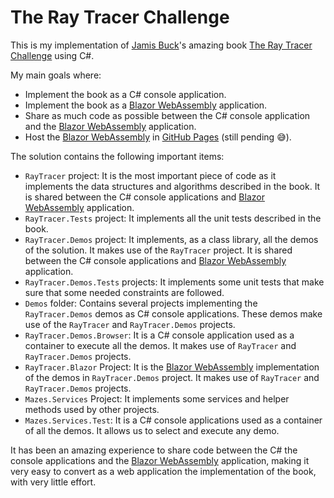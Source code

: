 # The Ray Tracer Challenge
This is my implementation of [Jamis Buck](https://github.com/jamis)'s amazing book [The Ray Tracer Challenge](https://pragprog.com/titles/jbtracer) using C#.

My main goals where:
- Implement the book as a C# console application.
- Implement the book as a [Blazor WebAssembly](https://blazor.net) application.
- Share as much code as possible between the C# console application and the [Blazor WebAssembly](https://blazor.net) application.
- Host the [Blazor WebAssembly](https://blazor.net) in [GitHub Pages](https://pages.github.com) (still pending :sweat_smile:).

The solution contains the following important items:
- ```RayTracer``` project: It is the most important piece of code as it implements the data structures and algorithms described in the book. It is shared between the C# console applications and [Blazor WebAssembly](https://blazor.net) application.
- ```RayTracer.Tests``` project: It implements all the unit tests described in the book.
- ```RayTracer.Demos``` project: It implements, as a class library, all the demos of the solution. It makes use of the ```RayTracer``` project. It is shared between the C# console applications and [Blazor WebAssembly](https://blazor.net) application.
- ```RayTracer.Demos.Tests``` projects: It implements some unit tests that make sure that some needed constraints are followed.
- ```Demos``` folder: Contains several projects implementing the ```RayTracer.Demos``` demos as C# console applications. These demos make use of the ```RayTracer``` and ```RayTracer.Demos``` projects.
- ```RayTracer.Demos.Browser```: It is a C# console application used as a container to execute all the demos. It makes use of ```RayTracer``` and ```RayTracer.Demos``` projects.
- ```RayTracer.Blazor``` Project: It is the [Blazor WebAssembly](https://blazor.net) implementation of the demos in ```RayTracer.Demos``` project. It makes use of ```RayTracer``` and ```RayTracer.Demos``` projects.
- ```Mazes.Services``` Project: It implements some services and helper methods used by other projects.
- ```Mazes.Services.Test```: It is a C# console applications used as a container of all the demos. It allows us to select and execute any demo.

It has been an amazing experience to share code between the C# the console applications and the [Blazor WebAssembly](https://blazor.net) application, making it very easy to convert as a web application the implementation of the book, with very little effort.